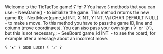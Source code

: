 Welcome to the TicTacToe game! ʕ ᵔᴥᵔ ʔ 
You have 3 methods that you can use:
	- NewGame() - to initialize the game. This method returns the new game ID;
	- NextMove(game_id INT, X INT, Y INT, Val CHAR DEFAULT NULL) - to make a move. 
To this method you have to pass the game ID, line and column (move coordinates). 
You can also pass your own sign ('X' or 'O'), but this is not necessary.;
	- SeeBoard(game_id INT) - to see the board, for example after a message about an incorrect move.
 
	ʕ ᵔᴥᵔ ʔ GOOD LUCK! ʕ ᵔᴥᵔ ʔ 
